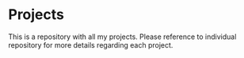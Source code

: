 # Projects

This is a repository with all my projects. Please reference to individual repository for more details regarding each project. 
